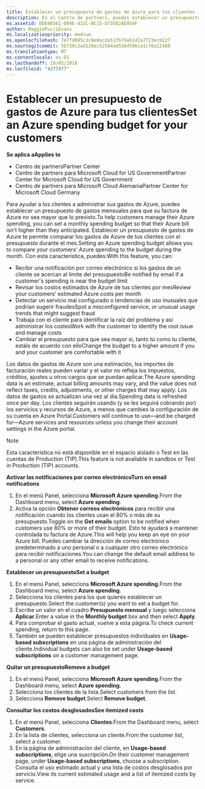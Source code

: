 ```yaml
---
title: Establecer un presupuesto de gastos de Azure para tus clientes | Centro de partners
description: En el Centro de partners, puedes establecer un presupuesto mensual por cliente para que su factura de Azure no sea una sorpresa a final de mes.
ms.assetid: DDE80361-D04E-432C-BC15-D735D2AE954F
author: MaggiePucciEvans
ms.localizationpriority: medium
ms.openlocfilehash: 7e7fd895c3c8e0acda51fb79ab142a7723ecb227
ms.sourcegitcommit: 5b720c2ad126ec52564ad5264596ca1cf6a12489
ms.translationtype: MT
ms.contentlocale: es-ES
ms.lasthandoff: 10/05/2018
ms.locfileid: "4377477"
---
```

# <a name="set-an-azure-spending-budget-for-your-customers"></a><span data-ttu-id="66c8a-103">Establecer un presupuesto de gastos de Azure para tus clientes</span><span class="sxs-lookup"><span data-stu-id="66c8a-103">Set an Azure spending budget for your customers</span></span>

**<span data-ttu-id="66c8a-104">Se aplica a</span><span class="sxs-lookup"><span data-stu-id="66c8a-104">Applies to</span></span>**

-  <span data-ttu-id="66c8a-105">Centro de partners</span><span class="sxs-lookup"><span data-stu-id="66c8a-105">Partner Center</span></span>
-  <span data-ttu-id="66c8a-106">Centro de partners para Microsoft Cloud for US Government</span><span class="sxs-lookup"><span data-stu-id="66c8a-106">Partner Center for Microsoft Cloud for US Government</span></span>
-  <span data-ttu-id="66c8a-107">Centro de partners para Microsoft Cloud Alemania</span><span class="sxs-lookup"><span data-stu-id="66c8a-107">Partner Center for Microsoft Cloud Germany</span></span>

<span data-ttu-id="66c8a-108">Para ayudar a los clientes a administrar sus gastos de Azure, puedes establecer un presupuesto de gastos mensuales para que su factura de Azure no sea mayor que lo previsto.</span><span class="sxs-lookup"><span data-stu-id="66c8a-108">To help customers manage their Azure spending, you can set a monthly spending budget so that their Azure bill isn’t higher than they anticipated.</span></span> <span data-ttu-id="66c8a-109">Establecer un presupuesto de gastos de Azure te permite comparar los gastos de Azure de tus clientes con el presupuesto durante el mes.</span><span class="sxs-lookup"><span data-stu-id="66c8a-109">Setting an Azure spending budget allows you to compare your customers' Azure spending to the budget during the month.</span></span> <span data-ttu-id="66c8a-110">Con esta característica, puedes:</span><span class="sxs-lookup"><span data-stu-id="66c8a-110">With this feature, you can:</span></span> 

-   <span data-ttu-id="66c8a-111">Recibir una notificación por correo electrónico si los gastos de un cliente se acercan al límite del presupuesto</span><span class="sxs-lookup"><span data-stu-id="66c8a-111">Be notified by email if a customer's spending is near the budget limit</span></span>
-   <span data-ttu-id="66c8a-112">Revisar los costos estimados de Azure de tus clientes por mes</span><span class="sxs-lookup"><span data-stu-id="66c8a-112">Review your customers’ estimated Azure costs per month</span></span>
-   <span data-ttu-id="66c8a-113">Detectar un servicio mal configurado o tendencias de uso inusuales que podrían sugerir fraudes</span><span class="sxs-lookup"><span data-stu-id="66c8a-113">Spot a misconfigured service, or unusual usage trends that might suggest fraud</span></span>
-   <span data-ttu-id="66c8a-114">Trabaja con el cliente para identificar la raíz del problema y así administrar los costes</span><span class="sxs-lookup"><span data-stu-id="66c8a-114">Work with the customer to identify the root issue and manage costs</span></span>
-   <span data-ttu-id="66c8a-115">Cambiar el presupuesto para que sea mayor si, tanto tú como tu cliente, estáis de acuerdo con ello</span><span class="sxs-lookup"><span data-stu-id="66c8a-115">Change the budget to a higher amount if you and your customer are comfortable with it</span></span>

<span data-ttu-id="66c8a-116">Los datos de gastos de Azure son una estimación, los importes de facturación reales pueden variar y el valor no refleja los impuestos, créditos, ajustes u otros cargos que se puedan aplicar.</span><span class="sxs-lookup"><span data-stu-id="66c8a-116">The Azure spending data is an estimate, actual billing amounts may vary, and the value does not reflect taxes, credits, adjustments, or other charges that may apply.</span></span> <span data-ttu-id="66c8a-117">Los datos de gastos se actualizan una vez al día.</span><span class="sxs-lookup"><span data-stu-id="66c8a-117">Spending data is refreshed once per day.</span></span> <span data-ttu-id="66c8a-118">Los clientes seguirán usando (y se les seguirá cobrando por) los servicios y recursos de Azure, a menos que cambies la configuración de su cuenta en Azure Portal.</span><span class="sxs-lookup"><span data-stu-id="66c8a-118">Customers will continue to use—and be charged for—Azure services and resources unless you change their account settings in the Azure portal.</span></span> 

> [!NOTE]  
> <span data-ttu-id="66c8a-119">Esta característica no está disponible en el espacio aislado o Test en las cuentas de Production (TIP).</span><span class="sxs-lookup"><span data-stu-id="66c8a-119">This feature is not available in sandbox or Test in Production (TIP) accounts.</span></span>

**<span data-ttu-id="66c8a-120">Activar las notificaciones por correo electrónico</span><span class="sxs-lookup"><span data-stu-id="66c8a-120">Turn on email notifications</span></span>**
1.  <span data-ttu-id="66c8a-121">En el menú Panel, selecciona **Microsoft Azure spending**.</span><span class="sxs-lookup"><span data-stu-id="66c8a-121">From the Dashboard menu, select **Azure spending**.</span></span>
2.  <span data-ttu-id="66c8a-122">Activa la opción **Obtener correos electrónicos** para recibir una notificación cuando los clientes usan el 80% o más de su presupuesto.</span><span class="sxs-lookup"><span data-stu-id="66c8a-122">Toggle on the **Get emails** option to be notified when customers use 80% or more of their budget.</span></span> <span data-ttu-id="66c8a-123">Esto te ayudará a mantener controlada tu factura de Azure.</span><span class="sxs-lookup"><span data-stu-id="66c8a-123">This will help you keep an eye on your Azure bill.</span></span> <span data-ttu-id="66c8a-124">Puedes cambiar la dirección de correo electrónico predeterminado a uno personal o a cualquier otro correo electrónico para recibir notificaciones.</span><span class="sxs-lookup"><span data-stu-id="66c8a-124">You can change the default email address to a personal or any other email to receive notifications.</span></span>

**<span data-ttu-id="66c8a-125">Establecer un presupuesto</span><span class="sxs-lookup"><span data-stu-id="66c8a-125">Set a budget</span></span>**
1.  <span data-ttu-id="66c8a-126">En el menú Panel, selecciona **Microsoft Azure spending**.</span><span class="sxs-lookup"><span data-stu-id="66c8a-126">From the Dashboard menu, select **Azure spending**.</span></span>
2.  <span data-ttu-id="66c8a-127">Selecciona los clientes para los que quieres establecer un presupuesto.</span><span class="sxs-lookup"><span data-stu-id="66c8a-127">Select the customer(s) you want to set a budget for.</span></span> 
3. <span data-ttu-id="66c8a-128">Escribe un valor en el cuadro **Presupuesto mensual** y luego selecciona **Aplicar**.</span><span class="sxs-lookup"><span data-stu-id="66c8a-128">Enter a value in the **Monthly budget** box and then select **Apply**.</span></span>
4.  <span data-ttu-id="66c8a-129">Para comprobar el gasto actual, vuelve a esta página.</span><span class="sxs-lookup"><span data-stu-id="66c8a-129">To check current spending, return to this page.</span></span>
5.  <span data-ttu-id="66c8a-130">También se pueden establecer presupuestos individuales en **Usage-based subscriptions** en una página de administración del cliente.</span><span class="sxs-lookup"><span data-stu-id="66c8a-130">Individual budgets can also be set under **Usage-based subscriptions** on a customer management page.</span></span>

**<span data-ttu-id="66c8a-131">Quitar un presupuesto</span><span class="sxs-lookup"><span data-stu-id="66c8a-131">Remove a budget</span></span>**
1.  <span data-ttu-id="66c8a-132">En el menú Panel, selecciona **Microsoft Azure spending**.</span><span class="sxs-lookup"><span data-stu-id="66c8a-132">From the Dashboard menu, select **Azure spending**.</span></span>
2.  <span data-ttu-id="66c8a-133">Selecciona los clientes de la lista.</span><span class="sxs-lookup"><span data-stu-id="66c8a-133">Select customers from the list.</span></span>
3.  <span data-ttu-id="66c8a-134">Selecciona **Remove budget**.</span><span class="sxs-lookup"><span data-stu-id="66c8a-134">Select **Remove budget**.</span></span>

**<span data-ttu-id="66c8a-135">Consultar los costos desglosados</span><span class="sxs-lookup"><span data-stu-id="66c8a-135">See itemized costs</span></span>**
1.  <span data-ttu-id="66c8a-136">En el menú Panel, selecciona **Clientes**.</span><span class="sxs-lookup"><span data-stu-id="66c8a-136">From the Dashboard menu, select **Customers**.</span></span>
2.  <span data-ttu-id="66c8a-137">En la lista de clientes, selecciona un cliente.</span><span class="sxs-lookup"><span data-stu-id="66c8a-137">From the customer list, select a customer.</span></span>
3.  <span data-ttu-id="66c8a-138">En la página de administración del cliente, en **Usage-based subscriptions**, elige una suscripción.</span><span class="sxs-lookup"><span data-stu-id="66c8a-138">On their customer management page, under **Usage-based subscriptions**, choose a subscription.</span></span> <span data-ttu-id="66c8a-139">Consulta el uso estimado actual y una lista de costos desglosados por servicio.</span><span class="sxs-lookup"><span data-stu-id="66c8a-139">View its current estimated usage and a list of itemized costs by service.</span></span>


 

 



